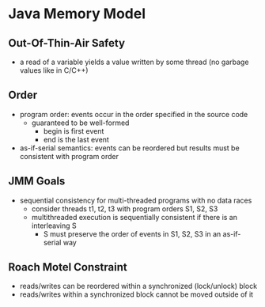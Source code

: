 # Java Memory Model

## Out-Of-Thin-Air Safety

- a read of a variable yields a value written by some thread (no garbage values like in C/C++)

## Order

- program order: events occur in the order specified in the source code
  - guaranteed to be well-formed
    - begin is first event
    - end is the last event
- as-if-serial semantics: events can be reordered but results must be consistent with program order

## JMM Goals

- sequential consistency for multi-threaded programs with no data races
  - consider threads t1, t2, t3 with program orders S1, S2, S3
  - multithreaded execution is sequentially consistent if there is an interleaving S
    - S must preserve the order of events in S1, S2, S3 in an as-if-serial way

## Roach Motel Constraint

- reads/writes can be reordered within a synchronized (lock/unlock) block 
- reads/writes within a synchronized block cannot be moved outside of it